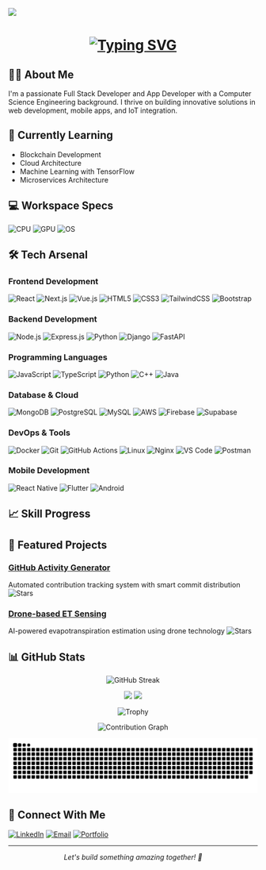 [![](https://visitcount.itsvg.in/api?id=anshc022&label=Profile%20Views&color=1&icon=5&pretty=true)](https://visitcount.itsvg.in)

<h1 align="center">
  <a href="https://git.io/typing-svg">
    <img src="https://readme-typing-svg.herokuapp.com?font=Fira+Code&weight=600&size=30&pause=1000&color=F7F7F7&width=435&lines=Hi+I'm+Pranshu+Chourasia;Full+Stack+Developer;Open+Source+Contributor;Tech+Enthusiast" alt="Typing SVG" />
  </a>
</h1>

## 👨‍💻 About Me
I'm a passionate Full Stack Developer and App Developer with a Computer Science Engineering background. I thrive on building innovative solutions in web development, mobile apps, and IoT integration.

## 🌱 Currently Learning
- Blockchain Development
- Cloud Architecture
- Machine Learning with TensorFlow
- Microservices Architecture

## 💻 Workspace Specs
![CPU](https://img.shields.io/badge/Intel-Core_i7_12th-0071C5?style=flat&logo=intel&logoColor=white)
![GPU](https://img.shields.io/badge/NVIDIA-RTX_3060-76B900?style=flat&logo=nvidia&logoColor=white)
![OS](https://img.shields.io/badge/Linux-Ubuntu-E95420?style=flat&logo=ubuntu&logoColor=white)

## 🛠️ Tech Arsenal

### Frontend Development
![React](https://img.shields.io/badge/-React-61DAFB?style=flat&logo=react&logoColor=black)
![Next.js](https://img.shields.io/badge/-Next.js-000000?style=flat&logo=next.js&logoColor=white)
![Vue.js](https://img.shields.io/badge/-Vue.js-4FC08D?style=flat&logo=vue.js&logoColor=white)
![HTML5](https://img.shields.io/badge/-HTML5-E34F26?style=flat&logo=html5&logoColor=white)
![CSS3](https://img.shields.io/badge/-CSS3-1572B6?style=flat&logo=css3&logoColor=white)
![TailwindCSS](https://img.shields.io/badge/-TailwindCSS-38B2AC?style=flat&logo=tailwind-css&logoColor=white)
![Bootstrap](https://img.shields.io/badge/-Bootstrap-7952B3?style=flat&logo=bootstrap&logoColor=white)

### Backend Development
![Node.js](https://img.shields.io/badge/-Node.js-339933?style=flat&logo=node.js&logoColor=white)
![Express.js](https://img.shields.io/badge/-Express.js-000000?style=flat&logo=express&logoColor=white)
![Python](https://img.shields.io/badge/-Python-3776AB?style=flat&logo=Python&logoColor=white)
![Django](https://img.shields.io/badge/-Django-092E20?style=flat&logo=django&logoColor=white)
![FastAPI](https://img.shields.io/badge/-FastAPI-009688?style=flat&logo=fastapi&logoColor=white)

### Programming Languages
![JavaScript](https://img.shields.io/badge/-JavaScript-F7DF1E?style=flat&logo=JavaScript&logoColor=black)
![TypeScript](https://img.shields.io/badge/-TypeScript-3178C6?style=flat&logo=typescript&logoColor=white)
![Python](https://img.shields.io/badge/-Python-3776AB?style=flat&logo=Python&logoColor=white)
![C++](https://img.shields.io/badge/-C++-00599C?style=flat&logo=c%2B%2B&logoColor=white)
![Java](https://img.shields.io/badge/-Java-007396?style=flat&logo=java&logoColor=white)

### Database & Cloud
![MongoDB](https://img.shields.io/badge/-MongoDB-47A248?style=flat&logo=mongodb&logoColor=white)
![PostgreSQL](https://img.shields.io/badge/-PostgreSQL-336791?style=flat&logo=postgresql&logoColor=white)
![MySQL](https://img.shields.io/badge/-MySQL-4479A1?style=flat&logo=mysql&logoColor=white)
![AWS](https://img.shields.io/badge/-AWS-232F3E?style=flat&logo=amazon-aws&logoColor=white)
![Firebase](https://img.shields.io/badge/-Firebase-FFCA28?style=flat&logo=firebase&logoColor=black)
![Supabase](https://img.shields.io/badge/-Supabase-3ECF8E?style=flat&logo=supabase&logoColor=white)

### DevOps & Tools
![Docker](https://img.shields.io/badge/-Docker-2496ED?style=flat&logo=docker&logoColor=white)
![Git](https://img.shields.io/badge/-Git-F05032?style=flat&logo=git&logoColor=white)
![GitHub Actions](https://img.shields.io/badge/-GitHub_Actions-2088FF?style=flat&logo=github-actions&logoColor=white)
![Linux](https://img.shields.io/badge/-Linux-FCC624?style=flat&logo=linux&logoColor=black)
![Nginx](https://img.shields.io/badge/-Nginx-009639?style=flat&logo=nginx&logoColor=white)
![VS Code](https://img.shields.io/badge/-VS%20Code-007ACC?style=flat&logo=visual-studio-code&logoColor=white)
![Postman](https://img.shields.io/badge/-Postman-FF6C37?style=flat&logo=postman&logoColor=white)

### Mobile Development
![React Native](https://img.shields.io/badge/-React_Native-61DAFB?style=flat&logo=react&logoColor=black)
![Flutter](https://img.shields.io/badge/-Flutter-02569B?style=flat&logo=flutter&logoColor=white)
![Android](https://img.shields.io/badge/-Android-3DDC84?style=flat&logo=android&logoColor=white)

## 📈 Skill Progress

## 🚀 Featured Projects

### [GitHub Activity Generator](https://github.com/anshc022/github-activity-generator)
Automated contribution tracking system with smart commit distribution
![Stars](https://img.shields.io/github/stars/anshc022/github-activity-generator?style=social)

### [Drone-based ET Sensing](https://github.com/anshc022/drone-et-sensing)
AI-powered evapotranspiration estimation using drone technology
![Stars](https://img.shields.io/github/stars/anshc022/drone-et-sensing?style=social)

## 📊 GitHub Stats
<p align="center">
  <img src="https://github-readme-streak-stats.herokuapp.com/?user=anshc022&theme=dark" alt="GitHub Streak"/>
</p>

<p align="center">
  <img height="180em" src="https://github-readme-stats.vercel.app/api?username=anshc022&show_icons=true&theme=dark&count_private=true&include_all_commits=true"/>
  <img height="180em" src="https://github-readme-stats.vercel.app/api/top-langs/?username=anshc022&layout=compact&theme=dark&langs_count=8"/>
</p>

<p align="center">
  <img src="https://github-profile-trophy.vercel.app/?username=anshc022&theme=darkhub&no-frame=true&row=1&column=7" alt="Trophy"/>
</p>

<p align="center">
  <img src="https://github-readme-activity-graph.vercel.app/graph?username=anshc022&theme=react-dark&hide_border=true&custom_title=Contribution%20Graph&area=true&point=false&line=31C442&area_color=21914A" alt="Contribution Graph"/>
</p>

<p align="center">
  <img src="https://raw.githubusercontent.com/Platane/snk/output/github-contribution-grid-snake.svg" alt="Snake animation"/>
</p>

## 🤝 Connect With Me
[![LinkedIn](https://img.shields.io/badge/-LinkedIn-0077B5?style=flat&logo=LinkedIn&logoColor=white)](https://linkedin.com/in/anshc022)
[![Email](https://img.shields.io/badge/-Email-D14836?style=flat&logo=Gmail&logoColor=white)](mailto:your-email@example.com)
[![Portfolio](https://img.shields.io/badge/-Portfolio-000000?style=flat&logo=About.me&logoColor=white)](https://pranshu-next-js.vercel.app/)

---
<p align="center">
  <i>Let's build something amazing together! 🚀</i>
</p>

